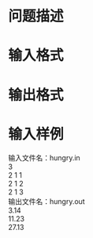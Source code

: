 

# 问题描述</b>



# 输入格式



# 输出格式



# 输入样例


<div>
	输入文件名：<span>hungry.in</span>
</div>
<div>
	3<br/>
2 1 1<br/>
2 1 2<br/>
2 1 3
</div>
<div>
	输出文件名：<span>hungry.out</span>
</div>
<div>
	<span>3.14<br/>
11.23<br/>
27.13</span>
</div>
